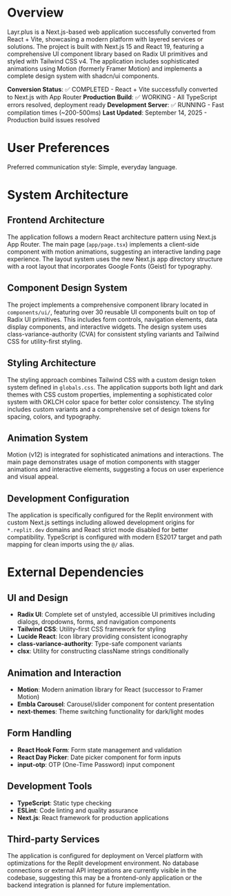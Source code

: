 # Overview

Layr.plus is a Next.js-based web application successfully converted from React + Vite, showcasing a modern platform with layered services or solutions. The project is built with Next.js 15 and React 19, featuring a comprehensive UI component library based on Radix UI primitives and styled with Tailwind CSS v4. The application includes sophisticated animations using Motion (formerly Framer Motion) and implements a complete design system with shadcn/ui components.

**Conversion Status**: ✅ COMPLETED - React + Vite successfully converted to Next.js with App Router
**Production Build**: ✅ WORKING - All TypeScript errors resolved, deployment ready
**Development Server**: ✅ RUNNING - Fast compilation times (~200-500ms)
**Last Updated**: September 14, 2025 - Production build issues resolved

# User Preferences

Preferred communication style: Simple, everyday language.

# System Architecture

## Frontend Architecture
The application follows a modern React architecture pattern using Next.js App Router. The main page (`app/page.tsx`) implements a client-side component with motion animations, suggesting an interactive landing page experience. The layout system uses the new Next.js app directory structure with a root layout that incorporates Google Fonts (Geist) for typography.

## Component Design System
The project implements a comprehensive component library located in `components/ui/`, featuring over 30 reusable UI components built on top of Radix UI primitives. This includes form controls, navigation elements, data display components, and interactive widgets. The design system uses class-variance-authority (CVA) for consistent styling variants and Tailwind CSS for utility-first styling.

## Styling Architecture
The styling approach combines Tailwind CSS with a custom design token system defined in `globals.css`. The application supports both light and dark themes with CSS custom properties, implementing a sophisticated color system with OKLCH color space for better color consistency. The styling includes custom variants and a comprehensive set of design tokens for spacing, colors, and typography.

## Animation System
Motion (v12) is integrated for sophisticated animations and interactions. The main page demonstrates usage of motion components with stagger animations and interactive elements, suggesting a focus on user experience and visual appeal.

## Development Configuration
The application is specifically configured for the Replit environment with custom Next.js settings including allowed development origins for `*.replit.dev` domains and React strict mode disabled for better compatibility. TypeScript is configured with modern ES2017 target and path mapping for clean imports using the `@/` alias.

# External Dependencies

## UI and Design
- **Radix UI**: Complete set of unstyled, accessible UI primitives including dialogs, dropdowns, forms, and navigation components
- **Tailwind CSS**: Utility-first CSS framework for styling
- **Lucide React**: Icon library providing consistent iconography
- **class-variance-authority**: Type-safe component variants
- **clsx**: Utility for constructing className strings conditionally

## Animation and Interaction
- **Motion**: Modern animation library for React (successor to Framer Motion)
- **Embla Carousel**: Carousel/slider component for content presentation
- **next-themes**: Theme switching functionality for dark/light modes

## Form Handling
- **React Hook Form**: Form state management and validation
- **React Day Picker**: Date picker component for form inputs
- **input-otp**: OTP (One-Time Password) input component

## Development Tools
- **TypeScript**: Static type checking
- **ESLint**: Code linting and quality assurance
- **Next.js**: React framework for production applications

## Third-party Services
The application is configured for deployment on Vercel platform with optimizations for the Replit development environment. No database connections or external API integrations are currently visible in the codebase, suggesting this may be a frontend-only application or the backend integration is planned for future implementation.
